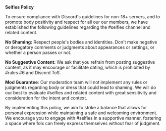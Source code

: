 
**Selfies Policy**

To ensure compliance with Discord's guidelines for non-18+ servers, and to promote body positivity and respect for all our our members, we have established the following guidelines regarding the #selfies channel and related content.

**No Shaming:** Respect people's bodies and identities. Don't make negative or derogatory comments or judgments about appearances or settings, or whether a person passes or not.

**No Suggestive Content:** We ask that you refrain from posting suggestive content, as it may encourage or facilitate dating, which is prohibited by #rules #6 and Discord ToS.

**Mod Guarantee**: Our moderation team will not implement any rules or judgments regarding body or dress that could lead to shaming. We will do our best to evaluate #selfies and related content with great sensitivity and consideration for the intent and context.

By implementing this policy, we aim to strike a balance that allows for personal expression while maintaining a safe and welcoming environment. We encourage you to engage with #selfies in a supportive manner, fostering a space where folx can freely express themselves without fear of judgment.






